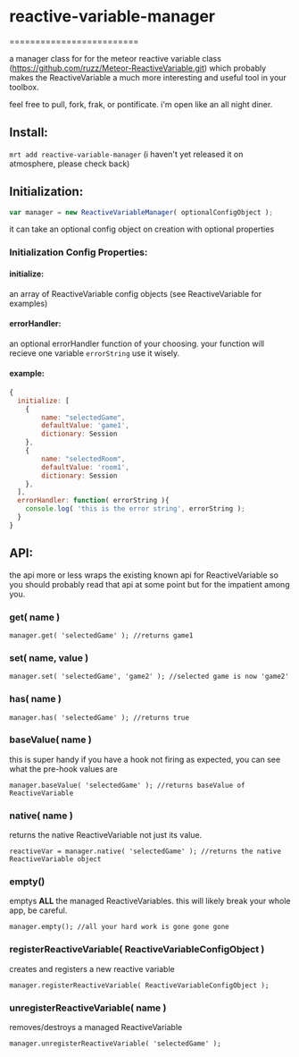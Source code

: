 # reactive-variable-manager
=========================

a manager class for for the meteor reactive variable class (https://github.com/ruzz/Meteor-ReactiveVariable.git) which probably makes the ReactiveVariable a much more interesting and useful tool in your toolbox. 

feel free to pull, fork, frak, or pontificate. i'm open like an all night diner. 

## Install:  
`mrt add reactive-variable-manager` (i haven't yet released it on atmosphere, please check back)

## Initialization:

```javascript
var manager = new ReactiveVariableManager( optionalConfigObject );
```
it can take an optional config object on creation with optional properties

### Initialization Config Properties:
#### initialize:
  an array of ReactiveVariable config objects (see ReactiveVariable for examples)

#### errorHandler:
  an optional errorHandler function of your choosing.
  your function will recieve one variable  ```errorString``` use it wisely. 

#### example:
```javascript
{ 
  initialize: [
    {
        name: "selectedGame",
        defaultValue: 'game1',
        dictionary: Session
    },
    {
        name: "selectedRoom",
        defaultValue: 'room1',
        dictionary: Session
    },
  ],
  errorHandler: function( errorString ){
    console.log( 'this is the error string', errorString );
  }  
}
```

## API:

the api more or less wraps the existing known api for ReactiveVariable so you should probably read that api at some point but for the impatient among you. 

### get( name )

  ```manager.get( 'selectedGame' ); //returns game1```

### set( name, value )

  ```manager.set( 'selectedGame', 'game2' ); //selected game is now 'game2' ```

### has( name )

  ```manager.has( 'selectedGame' ); //returns true```

### baseValue( name )
  this is super handy if you have a hook not firing as expected, you can see what the pre-hook values are

  ```manager.baseValue( 'selectedGame' ); //returns baseValue of ReactiveVariable```


### native( name )
  returns the native ReactiveVariable not just its value. 
  
  ```reactiveVar = manager.native( 'selectedGame' ); //returns the native ReactiveVariable object```

### empty()
  emptys **ALL** the managed ReactiveVariables. this will likely break your whole app, be careful. 
  
  ```manager.empty(); //all your hard work is gone gone gone```
  
### registerReactiveVariable( ReactiveVariableConfigObject )
  creates and registers a new reactive variable 
  
  ```manager.registerReactiveVariable( ReactiveVariableConfigObject );```  
  
### unregisterReactiveVariable( name )
  removes/destroys a managed ReactiveVariable 
  
  ```manager.unregisterReactiveVariable( 'selectedGame' );```  




 
